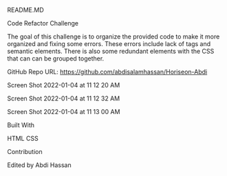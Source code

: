 README.MD

Code Refactor Challenge

The goal of this challenge is to organize the provided code to make it more organized and fixing some errors. These errors include lack of tags and semantic elements. There is also some redundant elements with the CSS that can can be grouped together.


GitHub Repo URL: https://github.com/abdisalamhassan/Horiseon-Abdi

Screen Shot 2022-01-04 at 11 12 20 AM

Screen Shot 2022-01-04 at 11 12 32 AM

Screen Shot 2022-01-04 at 11 13 00 AM

Built With

HTML CSS

Contribution

Edited by Abdi Hassan
